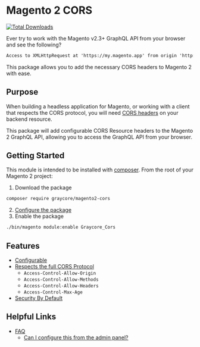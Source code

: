 # Magento 2 CORS

[![Total Downloads](https://poser.pugx.org/graycore/magento2-cors/downloads)](https://packagist.org/packages/graycore/magento2-cors)
 
Ever try to work with the Magento v2.3+ GraphQL API from your browser and see the following?

```txt
Access to XMLHttpRequest at 'https://my.magento.app' from origin 'http://my.local.env' has been blocked by CORS policy: Response to preflight request doesn't pass access control check: No 'Access-Control-Allow-Origin' header is present on the requested resource.
```

This package allows you to add the necessary CORS headers to Magento 2 with ease.

## Purpose
When building a headless application for Magento, or working with a client that respects the CORS protocol, you will need [CORS headers](https://fetch.spec.whatwg.org/#http-cors-protocol) on your backend resource.

This package will add configurable CORS Resource headers to the Magento 2 GraphQL API, allowing you to access the GraphQL API from your browser.

## Getting Started
This module is intended to be installed with [composer](https://getcomposer.org/). From the root of your Magento 2 project:

1. Download the package
```bash
composer require graycore/magento2-cors
```
2. [Configure the package](/docs/stories/configuring-the-headers.md)
3. Enable the package

```bash
./bin/magento module:enable Graycore_Cors
```

## Features
* [Configurable](./docs/stories/configuring-the-headers.md)
* [Respects the full CORS Protocol](https://fetch.spec.whatwg.org/#http-cors-protocol)
    * `Access-Control-Allow-Origin`
    * `Access-Control-Allow-Methods`
    * `Access-Control-Allow-Headers`
    * `Access-Control-Max-Age`
* [Security By Default](./docs/stories/security.md#security-by-default)

## Helpful Links
* [FAQ](./docs/faq/faqs.md)
    * [Can I configure this from the admin panel?](./docs/faq/faqs.md#can-i-configure-this-from-the-admin-panel)